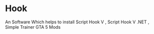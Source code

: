 # Hook
An Software Which helps to install  Script Hook V , Script Hook V .NET , Simple Trainer GTA 5 Mods
